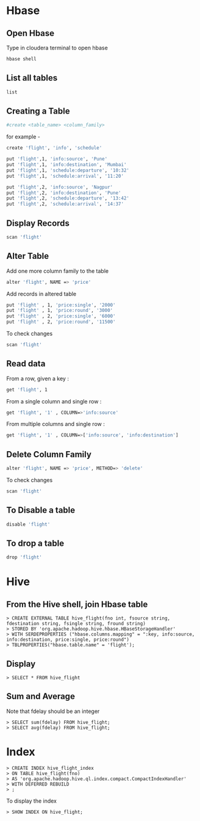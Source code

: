 # Hbase

## Open Hbase
Type  in cloudera terminal to open hbase
```bash
hbase shell
```
## List all tables 
```bash
list
```
## Creating a Table
```bash
#create <table_name> <column_family>
```
for example - 
```bash
create 'flight', 'info', 'schedule'
```
```bash
put 'flight',1, 'info:source', 'Pune'
put 'flight',1, 'info:destination', 'Mumbai'
put 'flight',1, 'schedule:departure', '10:32'
put 'flight',1, 'schedule:arrival', '11:20'
```
```bash
put 'flight',2, 'info:source', 'Nagpur'
put 'flight',2, 'info:destination', 'Pune'
put 'flight',2, 'schedule:departure', '13:42'
put 'flight',2, 'schedule:arrival', '14:37'
```
## Display Records
```bash
scan 'flight'
```
## Alter Table
Add one more column family to the table

```bash
alter 'flight', NAME => 'price'
```
Add records in altered table

```bash
put 'flight' , 1, 'price:single', '2000'
put 'flight' , 1, 'price:round', '3000'
put 'flight' , 2, 'price:single', '6000'
put 'flight' , 2, 'price:round', '11500'
```
To check changes

```bash
scan 'flight'
```
## Read data 

From a row, given a key :
```bash
get 'flight', 1
```

From a single column and single row :
```bash
get 'flight', '1' , COLUMN=>'info:source'
```
From multiple columns and single row :
```bash
get 'flight', '1' , COLUMN=>['info:source', 'info:destination']
```

## Delete Column Family
```bash
alter 'flight', NAME => 'price', METHOD=> 'delete'
```
To check changes

```bash
scan 'flight'
```

## To Disable a table
```bash
disable 'flight'
```

## To drop a table
```bash
drop 'flight'
```

# Hive

## From the Hive shell, join Hbase table

    > CREATE EXTERNAL TABLE hive_flight(fno int, fsource string, fdestination string, fsingle string, fround string)
    > STORED BY 'org.apache.hadoop.hive.hbase.HBaseStorageHandler'
    > WITH SERDEPROPERTIES ("hbase.columns.mapping" = ":key, info:source, info:destination, price:single, price:round")
    > TBLPROPERTIES("hbase.table.name" = 'flight');
## Display 
    > SELECT * FROM hive_flight
    
## Sum and Average

Note that fdelay should be an integer 
      
    > SELECT sum(fdelay) FROM hive_flight;
    > SELECT avg(fdelay) FROM hive_flight;
    
# Index

    > CREATE INDEX hive_flight_index
    > ON TABLE hive_flight(fno)
    > AS 'org.apache.hadoop.hive.ql.index.compact.CompactIndexHandler'
    > WITH DEFERRED REBUILD
    > ;
    
 To display the index 
 
    > SHOW INDEX ON hive_flight;





